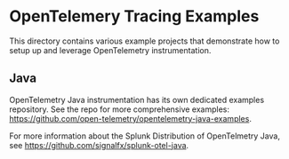 # OpenTelemery Tracing Examples

This directory contains various example projects that demonstrate how
to setup up and leverage OpenTelemetry instrumentation.

## Java

OpenTelemetry Java instrumentation has its own dedicated
examples repository. See the repo for more comprehensive examples: 
https://github.com/open-telemetry/opentelemetry-java-examples.

For more information about the Splunk Distribution of OpenTelmetry
Java, see https://github.com/signalfx/splunk-otel-java. 